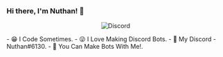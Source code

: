 ### Hi there, I'm Nuthan! 👋
<p align="center"> <img src="https://discord.c99.nl/widget/theme-3/761861625656508436.png" alt="Discord" /> </p>
- 😁 I Code Sometimes.
- 😜 I Love Making Discord Bots.
- 💬 My Discord - Nuthan#6130.
- 🤖 You Can Make Bots With Me!.
